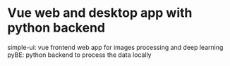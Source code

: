 #  Vue web and desktop app with python backend 

simple-ui: vue frontend web app for images processing and deep learning 
pyBE: python backend to process the data locally
 

